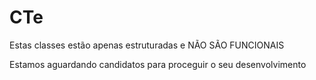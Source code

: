 CTe
====

Estas classes estão apenas estruturadas e NÃO SÃO FUNCIONAIS

Estamos aguardando candidatos para proceguir o seu desenvolvimento
